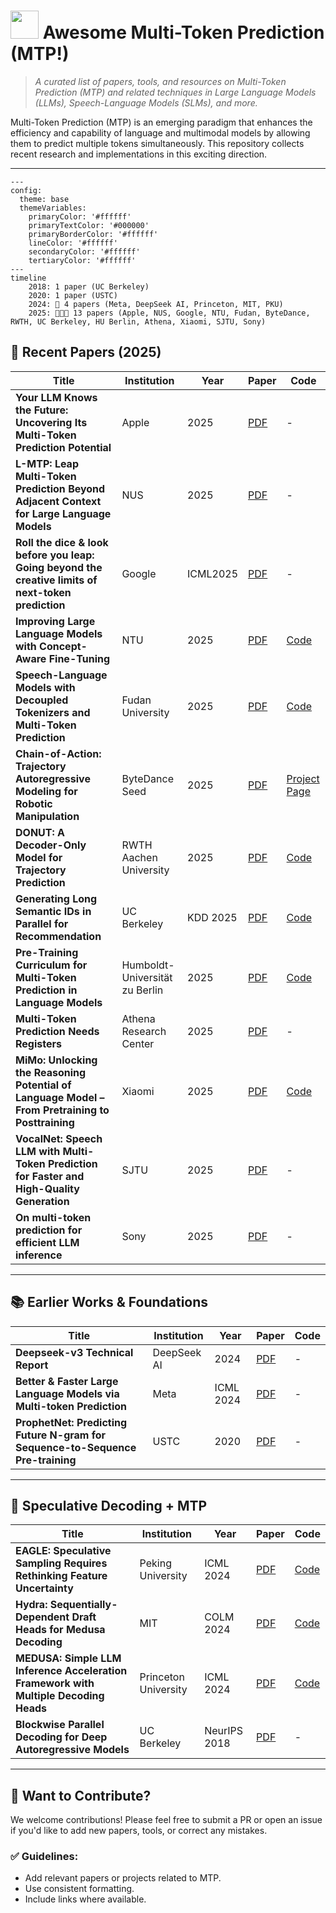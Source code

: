 
# <img height=45 src="https://raw.githubusercontent.com/Tarikul-Islam-Anik/Animated-Fluent-Emojis/master/Emojis/Travel%20and%20places/Rocket.png"/>  Awesome Multi-Token Prediction (MTP!)

> *A curated list of papers, tools, and resources on Multi-Token Prediction (MTP) and related techniques in Large Language Models (LLMs), Speech-Language Models (SLMs), and more.*

Multi-Token Prediction (MTP) is an emerging paradigm that enhances the efficiency and capability of language and multimodal models by allowing them to predict multiple tokens simultaneously. This repository collects recent research and implementations in this exciting direction.

---

```mermaid
---
config:
  theme: base
  themeVariables:
    primaryColor: '#ffffff'
    primaryTextColor: '#000000'
    primaryBorderColor: '#ffffff'
    lineColor: '#ffffff'
    secondaryColor: '#ffffff'
    tertiaryColor: '#ffffff'
---
timeline
    2018: 1 paper (UC Berkeley)
    2020: 1 paper (USTC)
    2024: 🌟 4 papers (Meta, DeepSeek AI, Princeton, MIT, PKU)
    2025: 🌟🌟🌟 13 papers (Apple, NUS, Google, NTU, Fudan, ByteDance, RWTH, UC Berkeley, HU Berlin, Athena, Xiaomi, SJTU, Sony)

```

## 🔬 Recent Papers (2025)

| Title | Institution | Year | Paper | Code |
|------|-------------|------|-------|------|
| **Your LLM Knows the Future: Uncovering Its Multi-Token Prediction Potential** | Apple | 2025 | [PDF](https://arxiv.org/pdf/2507.11851v1) | - |
| **L-MTP: Leap Multi-Token Prediction Beyond Adjacent Context for Large Language Models** | NUS | 2025 | [PDF](https://arxiv.org/pdf/2505.17505) | - |
| **Roll the dice & look before you leap: Going beyond the creative limits of next-token prediction** | Google | ICML2025 | [PDF](https://arxiv.org/pdf/2504.15266) | - |
| **Improving Large Language Models with Concept-Aware Fine-Tuning** | NTU | 2025 | [PDF](https://arxiv.org/pdf/2506.07833) | [Code](https://github.com/michaelchen-lab/caft-llm) |
| **Speech-Language Models with Decoupled Tokenizers and Multi-Token Prediction** | Fudan University | 2025 | [PDF](https://arxiv.org/pdf/2506.12537) | [Code](https://github.com/cnxupupup/SLM-Decoupled-MTP) |
| **Chain-of-Action: Trajectory Autoregressive Modeling for Robotic Manipulation** | ByteDance Seed | 2025 | [PDF](https://arxiv.org/pdf/2506.09990) | [Project Page](https://chain-of-action.github.io/) |
| **DONUT: A Decoder-Only Model for Trajectory Prediction** | RWTH Aachen University | 2025 | [PDF](https://arxiv.org/pdf/2506.06854) | [Code](https://vision.rwth-aachen.de/DONUT) |
| **Generating Long Semantic IDs in Parallel for Recommendation** | UC Berkeley | KDD 2025 | [PDF](https://arxiv.org/pdf/2506.05781) | [Code](https://github.com/facebookresearch/RPG_KDD2025) |
| **Pre-Training Curriculum for Multi-Token Prediction in Language Models** | Humboldt-Universität zu Berlin | 2025 | [PDF](https://arxiv.org/pdf/2505.22757) | [Code](https://github.com/aynetdia/mtp_curriculum) |
| **Multi-Token Prediction Needs Registers** | Athena Research Center | 2025 | [PDF](https://arxiv.org/pdf/2505.10518) | - |
| **MiMo: Unlocking the Reasoning Potential of Language Model – From Pretraining to Posttraining** | Xiaomi | 2025 | [PDF](https://arxiv.org/pdf/2505.07608) | [Code](https://github.com/xiaomimimo/MiMo) |
| **VocalNet: Speech LLM with Multi-Token Prediction for Faster and High-Quality Generation** | SJTU | 2025 | [PDF](https://arxiv.org/pdf/2504.04060) | - |
| **On multi-token prediction for efficient LLM inference** | Sony | 2025 | [PDF](https://arxiv.org/pdf/2502.09419) | - |

---

## 📚 Earlier Works & Foundations

| Title | Institution | Year | Paper | Code |
|------|-------------|------|-------|------|
| **Deepseek-v3 Technical Report** | DeepSeek AI | 2024 | [PDF](https://arxiv.org/pdf/2412.19437) | - |
| **Better & Faster Large Language Models via Multi-token Prediction** | Meta | ICML 2024 | [PDF](https://arxiv.org/pdf/2404.19737) | - |
| **ProphetNet: Predicting Future N-gram for Sequence-to-Sequence Pre-training** | USTC | 2020 | [PDF](https://arxiv.org/pdf/2001.04063) | - |

---

## 🧠 Speculative Decoding + MTP

| Title | Institution | Year | Paper | Code |
|------|-------------|------|-------|------|
| **EAGLE: Speculative Sampling Requires Rethinking Feature Uncertainty** | Peking University | ICML 2024 | [PDF](https://arxiv.org/pdf/2401.15077) | [Code](https://github.com/SafeAILab/EAGLE?tab=readme-ov-file) |
| **Hydra: Sequentially-Dependent Draft Heads for Medusa Decoding** | MIT | COLM 2024 | [PDF](https://arxiv.org/pdf/2402.05109) | [Code](https://github.com/zankner/Hydra) |
| **MEDUSA: Simple LLM Inference Acceleration Framework with Multiple Decoding Heads** | Princeton University | ICML 2024 | [PDF](https://arxiv.org/pdf/2401.10774) | [Code](https://github.com/FasterDecoding/Medusa) |
| **Blockwise Parallel Decoding for Deep Autoregressive Models** | UC Berkeley | NeurIPS 2018 | [PDF](https://proceedings.neurips.cc/paper/2018/file/c4127b9194fe8562c64dc0f5bf2c93bc-Paper.pdf) | - |

---

## 🧩 Want to Contribute?

We welcome contributions! Please feel free to submit a PR or open an issue if you'd like to add new papers, tools, or correct any mistakes.

### ✅ Guidelines:
- Add relevant papers or projects related to MTP.
- Use consistent formatting.
- Include links where available.

